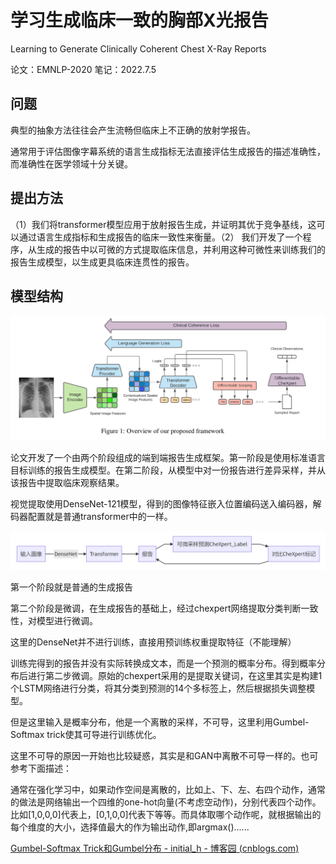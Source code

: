 # 学习生成临床一致的胸部X光报告

Learning to Generate Clinically Coherent Chest X-Ray Reports

论文：EMNLP-2020 笔记：2022.7.5

## 问题

典型的抽象方法往往会产生流畅但临床上不正确的放射学报告。

通常用于评估图像字幕系统的语言生成指标无法直接评估生成报告的描述准确性，而准确性在医学领域十分关键。

## 提出方法

（1）我们将transformer模型应用于放射报告生成，并证明其优于竞争基线，这可以通过语言生成指标和生成报告的临床一致性来衡量。（2） 我们开发了一个程序，从生成的报告中以可微的方式提取临床信息，并利用这种可微性来训练我们的报告生成模型，以生成更具临床连贯性的报告。

## 模型结构

![image-20221101152559843](../image/image-20221101152559843.png)

论文开发了一个由两个阶段组成的端到端报告生成框架。第一阶段是使用标准语言目标训练的报告生成模型。在第二阶段，从模型中对一份报告进行差异采样，并从该报告中提取临床观察结果。

视觉提取使用DenseNet-121模型，得到的图像特征嵌入位置编码送入编码器，解码器配置就是普通transformer中的一样。

<img src="../image/image-20220705164223261.png" alt="image-20220705164223261" style="zoom:50%;" />

第一个阶段就是普通的生成报告

第二个阶段是微调，在生成报告的基础上，经过chexpert网络提取分类判断一致性，对模型进行微调。

这里的DenseNet并不进行训练，直接用预训练权重提取特征（不能理解）

训练完得到的报告并没有实际转换成文本，而是一个预测的概率分布。得到概率分布后进行第二步微调。原始的chexpert采用的是提取关键词，在这里其实是构建1个LSTM网络进行分类，将其分类到预测的14个多标签上，然后根据损失调整模型。

但是这里输入是概率分布，他是一个离散的采样，不可导，这里利用Gumbel-Softmax trick使其可导进行训练优化。

这里不可导的原因一开始也比较疑惑，其实是和GAN中离散不可导一样的。也可参考下面描述：

通常在强化学习中，如果动作空间是离散的，比如上、下、左、右四个动作，通常的做法是网络输出一个四维的one-hot向量(不考虑空动作)，分别代表四个动作。比如[1,0,0,0]代表上，[0,1,0,0]代表下等等。而具体取哪个动作呢，就根据输出的每个维度的大小，选择值最大的作为输出动作,即argmax()......

[Gumbel-Softmax Trick和Gumbel分布 - initial_h - 博客园 (cnblogs.com)](https://www.cnblogs.com/initial-h/p/9468974.html)

